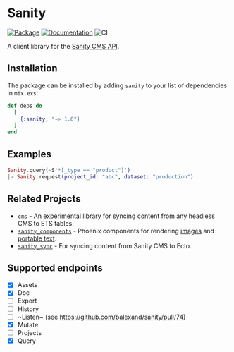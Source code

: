 # Sanity

[![Package](https://img.shields.io/hexpm/v/sanity.svg)](https://hex.pm/packages/sanity) [![Documentation](http://img.shields.io/badge/hex.pm-docs-green.svg?style=flat)](https://hexdocs.pm/sanity) ![CI](https://github.com/balexand/sanity/actions/workflows/elixir.yml/badge.svg)

A client library for the [Sanity CMS API](https://www.sanity.io/docs/http-api).

## Installation

The package can be installed by adding `sanity` to your list of dependencies in `mix.exs`:

```elixir
def deps do
  [
    {:sanity, "~> 1.0"}
  ]
end
```

## Examples

```elixir
Sanity.query(~S'*[_type == "product"]')
|> Sanity.request(project_id: "abc", dataset: "production")
```

## Related Projects

* [`cms`](https://github.com/balexand/cms) - An experimental library for syncing content from any headless CMS to ETS tables.
* [`sanity_components`](https://github.com/balexand/sanity_components) - Phoenix components for rendering [images](https://www.sanity.io/docs/presenting-images) and [portable text](https://www.sanity.io/docs/presenting-block-text).
* [`sanity_sync`](https://github.com/balexand/sanity_sync) - For syncing content from Sanity CMS to Ecto.

## Supported endpoints

- [x] Assets
- [x] Doc
- [ ] Export
- [ ] History
- [ ] ~Listen~ (see https://github.com/balexand/sanity/pull/74)
- [x] Mutate
- [ ] Projects
- [x] Query
